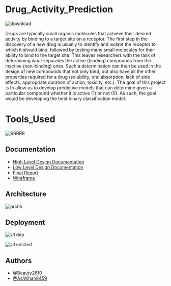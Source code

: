 
# Drug_Activity_Prediction
![download](https://user-images.githubusercontent.com/108837678/192794155-55812aaf-99a5-439b-923a-f86882a910d4.jpg)

Drugs are typically small organic molecules that achieve their desired activity by 
binding to a target site on a receptor. The first step in the discovery of a new drug 
is usually to identify and isolate the receptor to which it should bind, followed by 
testing many small molecules for their ability to bind to the target site. This leaves 
researchers with the task of determining what separates the active (binding) 
compounds from the inactive (non-binding) ones. Such a determination can then 
be used in the design of new compounds that not only bind, but also have all the 
other properties required for a drug (solubility, oral absorption, lack of side 
effects, appropriate duration of action, toxicity, etc.). 
The goal of this project is to allow us to develop predictive models that can 
determine given a particular compound whether it is active (1) or not (0). As such, 
the goal would be developing the best binary classification model.




# Tools_Used
![RRRRR](https://user-images.githubusercontent.com/108837678/192785784-a248e567-8bdf-4b52-b4cd-b9c136a60a7f.PNG)


## Documentation

* [High Level Design Documentation](https://drive.google.com/file/d/1PfCfEOa0RUyx4BNDKvYAanQrUkX3Ay_u/view?usp=sharing)
* [Low Level Design Documentation](https://drive.google.com/file/d/17D5_D0gLMn8DbqMARBdJI6I3x84hDXwx/view?usp=sharing)
* [Final Report](https://drive.google.com/file/d/183NZJoMjh_Rk-vm-6cqNw2tek5OKWHXL/view?usp=sharing)
* [Wireframe](https://drive.google.com/file/d/1mG8OUaDkRPBoPwBCcoEUj_cQ6RDlmRtF/view?usp=sharing)

## Architecture
![archh](https://user-images.githubusercontent.com/108837678/192789888-351d3b79-4772-4a5f-b209-14de96020bbe.PNG)
## Deployment
![UI dep](https://user-images.githubusercontent.com/108837678/192790646-67037b43-eb0b-48be-a7e7-28433aa595ff.PNG)

![UI edicted](https://user-images.githubusercontent.com/108837678/192791253-ecb90338-cddd-4cb5-96bd-45a8f2d4bec2.PNG)
## Authors

- [@Beauty2810](https://www.github.com/Beauty2810)
- [@AshKhan8459](https:/www.github.com/AshKhan8459)


